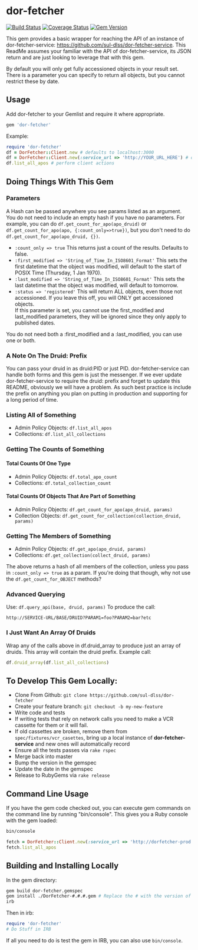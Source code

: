 # dor-fetcher
[<img src="https://travis-ci.org/sul-dlss/dor-fetcher.svg" alt="Build Status"/>](https://travis-ci.org/sul-dlss/dor-fetcher)
[<img src="https://coveralls.io/repos/sul-dlss/dor-fetcher/badge.png" alt="Coverage Status"/>](https://coveralls.io/r/sul-dlss/dor-fetcher)
[<img src="https://badge.fury.io/rb/dor-fetcher.svg" alt="Gem Version" />](http://badge.fury.io/rb/dor-fetcher)

This gem provides a basic wrapper for reaching the API of an instance of
dor-fetcher-service: https://github.com/sul-dlss/dor-fetcher-service.  This
ReadMe assumes your familiar with the API of dor-fetcher-service, its JSON
return and are just looking to leverage that with this gem.

By default you will only get fully accessioned objects in your result set.
There is a parameter you can specify to return all objects, but you cannot restrict these by date.

## Usage

Add dor-fetcher to your Gemlist and require it where appropriate.
```ruby
gem 'dor-fetcher'
```
Example:
```ruby
require 'dor-fetcher'
df = DorFetcher::Client.new # defaults to localhost:3000
df = DorFetcher::Client.new(:service_url => 'http://YOUR_URL_HERE') # override default
df.list_all_apos # perform client actions
```

## Doing Things With This Gem

### Parameters

A Hash can be passed anywhere you see params listed as an argument.  
You do not need to include an empty hash if you have no parameters.  For example,
you can do `df.get_count_for_apo(apo_druid)` or `df.get_count_for_apo(apo, {:count_only=>true})`,
but you don't need to do `df.get_count_for_apo(apo_druid, {})`.

* `:count_only => true` This returns just a count of the results.  Defaults to false.
* `:first_modified => 'String_of_Time_In_ISO8601_Format'` This sets the first datetime that the object was modified, will default to the start of POSIX Time (Thursday, 1 Jan 1970).
* `:last_modified => 'String_of_Time_In_ISO8601_Format'` This sets the last datetime that the object was modified, will default to tomorrow.
* `:status => 'registered'` This will return ALL objects, even those not accessioned.  If you leave this off, you will ONLY get accessioned objects.  
  If this parameter is set, you cannot use the first_modified and last_modified parameters, they will be ignored since they only apply to published dates.

You do not need both a :first_modified and a :last_modified, you can use one or both.

### A Note On The Druid: Prefix

You can pass your druid in as druid:PID or just PID.  dor-fetcher-service can
handle both forms and this gem is just the messenger.  If we ever update
dor-fetcher-service to require the druid: prefix and forget to update this
README, obviously we will have a problem.  As such best practice is include
the prefix on anything you plan on putting in production and supporting for a
long period of time.

### Listing All of Something

*   Admin Policy Objects: `df.list_all_apos`
*   Collections: `df.list_all_collections`

### Getting The Counts of Something

#### Total Counts Of One Type

*   Admin Policy Objects: `df.total_apo_count`
*   Collections: `df.total_collection_count`

#### Total Counts Of Objects That Are Part of Something

*   Admin Policy Objects: `df.get_count_for_apo(apo_druid, params)`
*   Collection Objects: `df.get_count_for_collection(collection_druid, params)`

### Getting The Members of Something

*   Admin Policy Objects: `df.get_apo(apo_druid, params)`
*   Collections: `df.get_collection(collect_druid, params)`

The above returns a hash of all members of the collection, unless you pass in
`:count_only => true` as a param.  If you're doing that though, why not use the
`df.get_count_for_OBJECT` methods?

### Advanced Querying

Use: `df.query_api(base, druid, params)` To produce the call:

    http://SERVICE-URL/BASE/DRUID?PARAM1=foo?PARAM2=bar?etc

### I Just Want An Array Of Druids

Wrap any of the calls above in df.druid_array to produce just an array of
druids.  This array will contain the druid prefix.  Example call:

```ruby
df.druid_array(df.list_all_collections)
```

## To Develop This Gem Locally:

*   Clone From Github: `git clone https://github.com/sul-dlss/dor-fetcher`
*   Create your feature branch: `git checkout -b my-new-feature`
*   Write code and tests
*   If writing tests that rely on network calls you need to make a VCR cassette for them or it will fail.
*   If old cassettes are broken, remove them from `spec/fixtures/vcr_casettes`, bring up a local instance of **dor-fetcher-service** and new ones will automatically record
*   Ensure all the tests passes via `rake rspec`
*   Merge back into master
*   Bump the version in the gemspec
*   Update the date in the gemspec
*   Release to RubyGems via `rake release`

## Command Line Usage

If you have the gem code checked out, you can execute gem commands on the
command line by running "bin/console".  This gives you a Ruby console with the gem loaded:

```bash
bin/console
```

```ruby
fetch = DorFetcher::Client.new(:service_url => 'http://dorfetcher-prod.stanford.edu')
fetch.list_all_apos
```

## Building and Installing Locally

In the gem directory:

```bash
gem build dor-fetcher.gemspec
gem install ./DorFetcher-#.#.#.gem # Replace the # with the version of the gem built, the build command will display this in console)
irb
```

Then in irb:

```ruby
require 'dor-fetcher'
# Do Stuff in IRB
```

If all you need to do is test the gem in IRB, you can also use `bin/console`.

